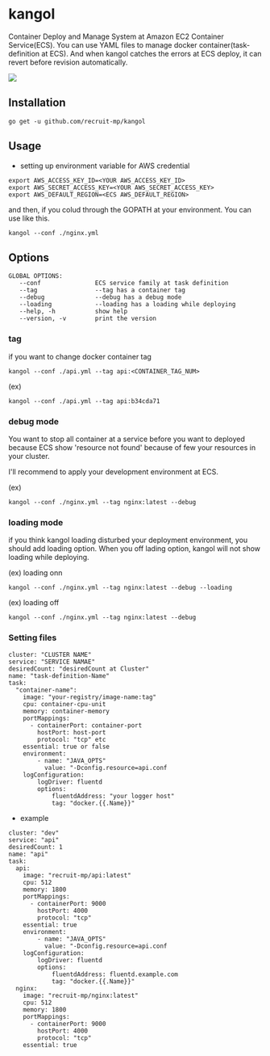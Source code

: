 # kangol

Container Deploy and Manage System at Amazon EC2 Container Service(ECS).
You can use YAML files to manage docker container(task-definition at ECS).
And when kangol catches the errors at ECS deploy, it can revert before revision automatically.


![](https://cloud.githubusercontent.com/assets/2541396/10562719/ee2773fc-75a4-11e5-8b46-9273ff110db2.gif)

## Installation

```
go get -u github.com/recruit-mp/kangol
```

## Usage

* setting up environment variable for AWS credential

```
export AWS_ACCESS_KEY_ID=<YOUR AWS_ACCESS_KEY_ID>
export AWS_SECRET_ACCESS_KEY=<YOUR AWS_SECRET_ACCESS_KEY>
export AWS_DEFAULT_REGION=<ECS AWS_DEFAULT_REGION>
```

and then, if you colud through the GOPATH at your environment.
You can use like this.

```
kangol --conf ./nginx.yml
```

## Options


```
GLOBAL OPTIONS:
   --conf               ECS service family at task definition
   --tag                --tag has a container tag
   --debug              --debug has a debug mode
   --loading            --loading has a loading while deploying
   --help, -h           show help
   --version, -v        print the version
```

### tag

if you want to change docker container tag

```
kangol --conf ./api.yml --tag api:<CONTAINER_TAG_NUM>
```

(ex)

```
kangol --conf ./api.yml --tag api:b34cda71
```

### debug mode

You want to stop all container at a service before you want to deployed because ECS show 'resource not found' because of few your resources in your cluster.

I'll recommend to apply your development environment at ECS.

(ex)

```
kangol --conf ./nginx.yml --tag nginx:latest --debug
```

### loading mode

if you think kangol loading disturbed your deployment environment, you should add loading option.
When you off lading option, kangol will not show loading while deploying.

(ex) loading onn

```
kangol --conf ./nginx.yml --tag nginx:latest --debug --loading
```

(ex) loading off

```
kangol --conf ./nginx.yml --tag nginx:latest --debug
```

### Setting files

```
cluster: "CLUSTER NAME"
service: "SERVICE NAMAE"
desiredCount: "desiredCount at Cluster"
name: "task-definition-Name"
task:
  "container-name":
    image: "your-registry/image-name:tag"
    cpu: container-cpu-unit
    memory: container-memory
    portMappings:
      - containerPort: container-port
        hostPort: host-port
        protocol: "tcp" etc
    essential: true or false
    environment:
        - name: "JAVA_OPTS"
          value: "-Dconfig.resource=api.conf
    logConfiguration:
        logDriver: fluentd
        options:
            fluentdAddress: "your logger host"
            tag: "docker.{{.Name}}"
```

* example

```
cluster: "dev"
service: "api"
desiredCount: 1
name: "api"
task:
  api:
    image: "recruit-mp/api:latest"
    cpu: 512
    memory: 1800
    portMappings:
      - containerPort: 9000
        hostPort: 4000
        protocol: "tcp"
    essential: true
    environment:
        - name: "JAVA_OPTS"
          value: "-Dconfig.resource=api.conf
    logConfiguration:
        logDriver: fluentd
        options:
            fluentdAddress: fluentd.example.com
            tag: "docker.{{.Name}}"
  nginx:
    image: "recruit-mp/nginx:latest"
    cpu: 512
    memory: 1800
    portMappings:
      - containerPort: 9000
        hostPort: 4000
        protocol: "tcp"
    essential: true
```
